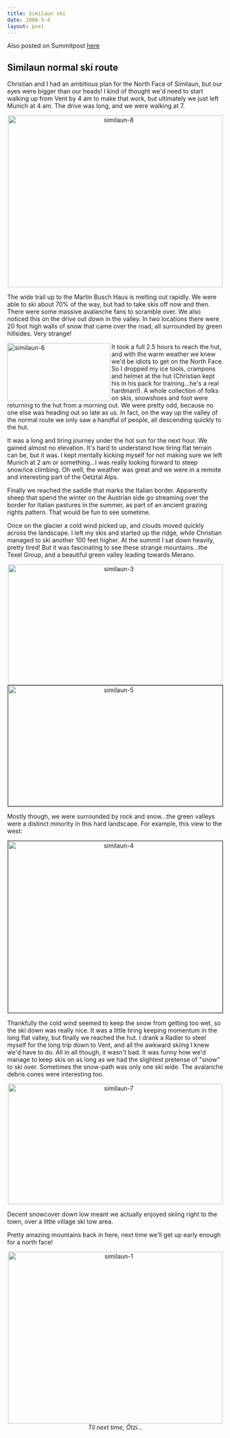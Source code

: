 ```yaml
---
title: Similaun ski
date: 2008-5-4
layout: post
---
```


Also posted on Summitpost [here](http://www.summitpost.org/similaun-day-trip/401625)

Similaun normal ski route
---

Christian and I had an ambitious plan for the North Face of Similaun, but our eyes were bigger than our heads! I kind of thought we'd need to start walking up from Vent by 4 am to make that work, but ultimately we just left Munich at 4 am. The drive was long, and we were walking at 7. 

<center>
<a href="http://www.flickr.com/photos/ripsawridge/2469208562/" title="similaun-8 by ripsaw ridge, on Flickr"><img src="http://farm3.static.flickr.com/2092/2469208562_b115b9c810.jpg" width="500" height="400" alt="similaun-8" /></a>
</center>

The wide trail up to the Martin Busch Haus is melting out rapidly. We were able to ski about 70% of the way, but had to take skis off now and then. There were some massive avalanche fans to scramble over. We also noticed this on the drive out down in the valley. In two locations there were 20 foot high walls of snow that came over the road, all surrounded by green hillsides. Very strange!

<a href="http://www.flickr.com/photos/ripsawridge/2469207636/" title="similaun-6 by ripsaw ridge, on Flickr"><img align="left" src="http://farm4.static.flickr.com/3114/2469207636_41547b3d03_m.jpg" width="240" height="135" alt="similaun-6" /></a>

It took a full 2.5 hours to reach the hut, and with the warm weather we knew we'd be idiots to get on the North Face. So I dropped my ice tools, crampons and helmet at the hut (Christian kept his in his pack for training...he's a real hardman!). A whole collection of folks on skis, snowshoes and foot were returning to the hut from a morning out. We were pretty odd, because no one else was heading out so late as us. In fact, on the way up the valley of the normal route we only saw a handful of people, all descending quickly to the hut.

It was a long and tiring journey under the hot sun for the next hour. We gained almost no elevation. It's hard to understand how tiring flat terrain can be, but it was. I kept mentally kicking myself for not making sure we left Munich at 2 am or something...I was really looking forward to steep snow/ice climbing. Oh well, the weather was great and we were in a remote and interesting part of the Oetztal Alps. 

Finally we reached the saddle that marks the Italian border. Apparently sheep that spend the winter on the Austrian side go streaming over the border for Italian pastures in the summer, as part of an ancient grazing rights pattern. That would be fun to see sometime.

Once on the glacier a cold wind picked up, and clouds moved quickly across the landscape. I left my skis and started up the ridge, while Christian managed to ski another 100 feet higher. At the summit I sat down heavily, pretty tired! But it was fascinating to see these strange mountains...the Texel Group, and a beautiful green valley leading towards Merano. 

<center>
<a href="http://www.flickr.com/photos/ripsawridge/2469206426/" title="similaun-3 by ripsaw ridge, on Flickr"><img src="http://farm3.static.flickr.com/2037/2469206426_947b35f329.jpg" width="500" height="281" alt="similaun-3" /></a>
</center>

<center>
<a href="http://www.flickr.com/photos/ripsawridge/2469207230/" title="similaun-5 by ripsaw ridge, on Flickr"><img border="1" src="http://farm4.static.flickr.com/3113/2469207230_609b2d0bcf.jpg" width="500" height="281" alt="similaun-5" /></a>
</center>

Mostly though, we were surrounded by rock and snow...the green valleys were a distinct minority in this hard landscape. For example, this view to the west:

<center>
<a href="http://www.flickr.com/photos/ripsawridge/2469206686/" title="similaun-4 by ripsaw ridge, on Flickr"><img border="1" src="http://farm3.static.flickr.com/2397/2469206686_5f66cfdd3a.jpg" width="500" height="400" alt="similaun-4" /></a>
</center>

Thankfully the cold wind seemed to keep the snow from getting too wet, so the ski down was really nice. It was a little tiring keeping momentum in the long flat valley, but finally we reached the hut. I drank a Radler to steel myself for the long trip down to Vent, and all the awkward skiing I knew we'd have to do. All in all though, it wasn't bad. It was funny how we'd manage to keep skis on as long as we had the slightest pretense of "snow" to ski over. Sometimes the snow-path was only one ski wide. The avalanche debris cones were interesting too. 

<center>
<a href="http://www.flickr.com/photos/ripsawridge/2469208232/" title="similaun-7 by ripsaw ridge, on Flickr"><img src="http://farm3.static.flickr.com/2145/2469208232_322796870c.jpg" width="500" height="281" alt="similaun-7" /></a>
</center>

Decent snowcover down low meant we actually enjoyed skiing right to the town, over a little village ski tow area.

Pretty amazing mountains back in here, next time we'll get up early enough for a north face!
         
<center>                                                                           
<a href="http://www.flickr.com/photos/ripsawridge/2468382445/" title="similaun-1 by ripsaw ridge, on Flickr"><img src="http://farm3.static.flickr.com/2399/2468382445_f930b4b594.jpg" width="500" height="400" alt="similaun-1" /></a>
<br>
<i>Til next time, Ötzi...</i>
</center>                     

